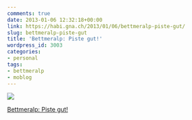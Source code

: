 ```yaml
---
comments: true
date: 2013-01-06 12:32:18+00:00
link: https://habi.gna.ch/2013/01/06/bettmeralp-piste-gut/
slug: bettmeralp-piste-gut
title: 'Bettmeralp: Piste gut!'
wordpress_id: 3003
categories:
- personal
tags:
- bettmeralp
- moblog
---
```


[![](https://static.flickr.com/8354/8352591007_78518e2083_m.jpg)](https://www.flickr.com/photos/habi/8352591007/)   

[Bettmeralp: Piste gut!](https://www.flickr.com/photos/habi/8352591007/)